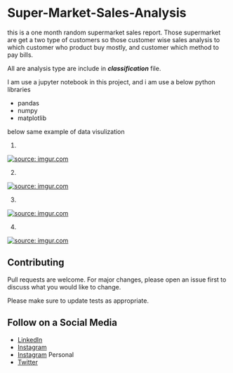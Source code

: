 # Super-Market-Sales-Analysis

this is a one month random supermarket sales report. Those supermarket are get a two type of customers so those customer wise sales analysis to which customer who product buy mostly, and customer which method to pay bills. 

All are analysis type are include in ***classification*** file. 

I am use a jupyter notebook in this project, and i am use a below python libraries
 - pandas
 - numpy
 - matplotlib

below same example of data visulization


1.


<a href="https://imgur.com/oPBNrXA"><img src="https://i.imgur.com/oPBNrXA.png" title="source: imgur.com" /></a>


2.

<a href="https://imgur.com/DXSQB69"><img src="https://i.imgur.com/DXSQB69.png" title="source: imgur.com" /></a>



3.


<a href="https://imgur.com/TWfODAm"><img src="https://i.imgur.com/TWfODAm.png" title="source: imgur.com" /></a>



4.



<a href="https://imgur.com/Tc9VMnd"><img src="https://i.imgur.com/Tc9VMnd.png" title="source: imgur.com" /></a>



## Contributing
Pull requests are welcome. For major changes, please open an issue first to discuss what you would like to change.

Please make sure to update tests as appropriate.

## Follow on a Social Media
- [LinkedIn](https://bit.ly/2rGRTA5)
- [Instagram](https://bit.ly/3b9Qeo4)
- [Instagram](https://bit.ly/32SXHV0) Personal
- [Twitter](https://bit.ly/3dbLJLC)


